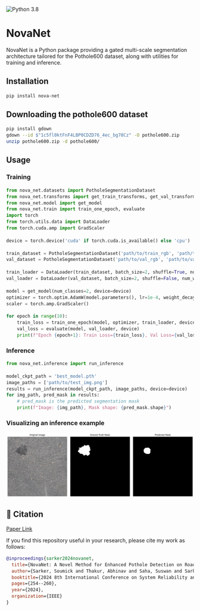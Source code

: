 ![Python 3.8](https://img.shields.io/badge/python-3.10-green.svg)

# NovaNet

NovaNet is a Python package providing a gated multi-scale segmentation architecture tailored for the Pothole600 dataset, along with utilities for training and inference.

## Installation

```bash
pip install nova-net
```

## Downloading the pothole600 dataset 

```bash
pip install gdown
gdown --id $"1c5fl0ktFnF4LBP0CDZD76_4ec_bg78Cz" -O pothole600.zip
unzip pothole600.zip -d pothole600/
```

## Usage

### Training
```python
from nova_net.datasets import PotholeSegmentationDataset
from nova_net.transforms import get_train_transforms, get_val_transforms
from nova_net.model import get_model
from nova_net.train import train_one_epoch, evaluate
import torch
from torch.utils.data import DataLoader
from torch.cuda.amp import GradScaler

device = torch.device('cuda' if torch.cuda.is_available() else 'cpu')

train_dataset = PotholeSegmentationDataset('path/to/train_rgb', 'path/to/train_label', transforms=get_train_transforms())
val_dataset = PotholeSegmentationDataset('path/to/val_rgb', 'path/to/val_label', transforms=get_val_transforms())

train_loader = DataLoader(train_dataset, batch_size=2, shuffle=True, num_workers=2)
val_loader = DataLoader(val_dataset, batch_size=2, shuffle=False, num_workers=2)

model = get_model(num_classes=2, device=device)
optimizer = torch.optim.AdamW(model.parameters(), lr=1e-4, weight_decay=1e-4)
scaler = torch.amp.GradScaler()

for epoch in range(10):
    train_loss = train_one_epoch(model, optimizer, train_loader, device, scaler)
    val_loss = evaluate(model, val_loader, device)
    print(f"Epoch {epoch+1}: Train Loss={train_loss}, Val Loss={val_loss}")
```

### Inference

```python
from nova_net.inference import run_inference

model_ckpt_path = 'best_model.pth'
image_paths = ['path/to/test_img.png']
results = run_inference(model_ckpt_path, image_paths, device=device)
for img_path, pred_mask in results:
    # pred_mask is the predicted segmentation mask
    print(f"Image: {img_path}, Mask shape: {pred_mask.shape}")
```

### Visualizing an inference example
![](./images/inference.png)


## 📄 Citation

[Paper Link]([https://www.techrxiv.org/doi/full/10.36227/techrxiv.173145064.43169558/v1](https://ieeexplore.ieee.org/abstract/document/10927473))

If you find this repository useful in your research, please cite my work as follows:

```bibtex
@inproceedings{sarker2024novanet,
  title={NovaNet: A Novel Method for Enhanced Pothole Detection on Road},
  author={Sarker, Soumick and Thakur, Abhinav and Saha, Suswan and Sarkar, Sobhan},
  booktitle={2024 8th International Conference on System Reliability and Safety (ICSRS)},
  pages={254--260},
  year={2024},
  organization={IEEE}
}
